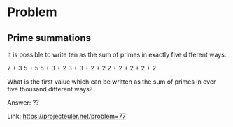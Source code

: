 Problem
===

Prime summations
---

It is possible to write ten as the sum of primes in exactly five different ways:

7 + 3
5 + 5
5 + 3 + 2
3 + 3 + 2 + 2
2 + 2 + 2 + 2 + 2

What is the first value which can be written as the sum of primes in over five thousand different ways?


Answer: ??

Link: https://projecteuler.net/problem=77